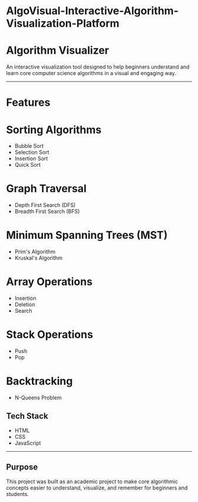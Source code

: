 # AlgoVisual-Interactive-Algorithm-Visualization-Platform
# Algorithm Visualizer

An interactive visualization tool designed to help beginners understand and learn core computer science algorithms in a visual and engaging way.

---

# Features

# Sorting Algorithms
- Bubble Sort  
- Selection Sort  
- Insertion Sort  
- Quick Sort  

# Graph Traversal
- Depth First Search (DFS)  
- Breadth First Search (BFS)

# Minimum Spanning Trees (MST)
- Prim's Algorithm  
- Kruskal's Algorithm  

# Array Operations
- Insertion  
- Deletion  
- Search  

# Stack Operations
- Push  
- Pop  

# Backtracking
- N-Queens Problem  



## Tech Stack

- HTML  
- CSS  
- JavaScript  

---


## Purpose

This project was built as an academic project to make core algorithmic concepts easier to understand, visualize, and remember for beginners and students.


